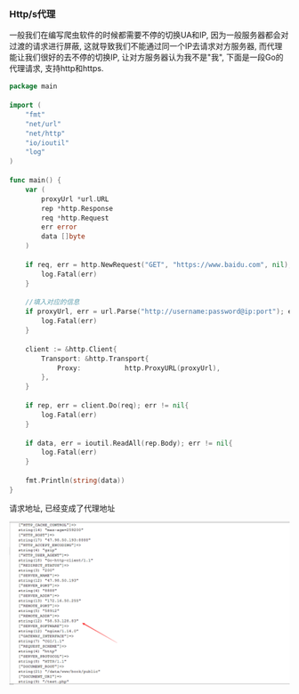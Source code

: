 ### Http/s代理
一般我们在编写爬虫软件的时候都需要不停的切换UA和IP, 因为一般服务器都会对过渡的请求进行屏蔽, 这就导致我们不能通过同一个IP去请求对方服务器, 而代理能让我们很好的去不停的切换IP, 让对方服务器认为我不是"我", 下面是一段Go的代理请求, 支持http和https.
```go
package main

import (
	"fmt"
	"net/url"
	"net/http"
	"io/ioutil"
	"log"
)

func main() {
	var (
		proxyUrl *url.URL
		rep *http.Response
		req *http.Request
		err error
		data []byte
	)

	if req, err = http.NewRequest("GET", "https://www.baidu.com", nil); err != nil{
		log.Fatal(err)
	}
	
	//填入对应的信息
	if proxyUrl, err = url.Parse("http://username:password@ip:port"); err != nil{
		log.Fatal(err)
	}

	client := &http.Client{
		Transport: &http.Transport{
			Proxy:           http.ProxyURL(proxyUrl),
		},
	}

	if rep, err = client.Do(req); err != nil{
		log.Fatal(err)
	}

	if data, err = ioutil.ReadAll(rep.Body); err != nil{
		log.Fatal(err)
	}

	fmt.Println(string(data))
}
```

请求地址, 已经变成了代理地址

![](/assets/proxy.png)



